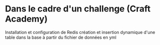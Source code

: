 # Dans le cadre d'un challenge (Craft Academy)
Installation et configuration de Redis
création et insertion dynamique d'une table dans la base à partir du fichier de données en yml  
